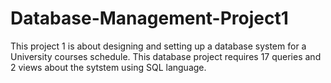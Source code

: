 # Database-Management-Project1
This project 1 is about designing and setting up a database system for a University courses schedule. This database project requires 17 queries and 2 views about the sytstem using SQL language.
